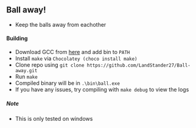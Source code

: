 ## Ball away!
- Keep the balls away from eachother

#### Building
- Download GCC from [here](https://winlibs.com/) and add bin to `PATH`
- Install `make` via `Chocolatey (choco install make)`
- Clone repo using `git clone https://github.com/LandStander27/Ball-away.git`
- Run `make`
- Compiled binary will be in `.\bin\ball.exe`
- If you have any issues, try compiling with `make debug` to view the logs

##### Note
- This is only tested on windows